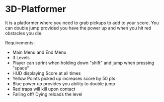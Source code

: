 # 3D-Platformer

It is a platformer where you need to grab pickups to add to your score.
You can double jump provided you have the power up and when you hit red obstacles you die.

Requirements:
- Main Menu and End Menu
- 3 Levels
- Player can sprint when holding down "shift" and jump when pressing "space"
- HUD displaying Score at all times
- Yellow Points picked up increases score by 50 pts
- Blue power up provides you ability to double jump
- Red traps will kill upon contact
- Falling off/ Dying reloads the level
